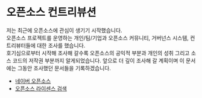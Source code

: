 # 오픈소스 컨트리뷰션

저는 최근에 오픈소스에 관심이 생기기 시작했습니다.  
오픈소스 프로젝트를 운영하는 개인/팀/기업과 오픈소스 커뮤니티, 거버넌스 시스템, 컨트리뷰터들에 대한 조사를 했습니다.  
호기심으로부터 시작해 조사해 갈수록 오픈소스의 공익적 부분과 개인의 성취 그리고 소스 코드의 저작권 부분까지 알게되었습니다. 앞으로 더 깊이 조사해 갈 계획이며 이 문서에는 그동안 조사했던 문서들을 기록하겠습니다.

- [네이버 오픈소스](https://naver.github.io/OpenSourceGuide/book/)
- [오픈소스 라이센스 검색](https://choosealicense.com/)
